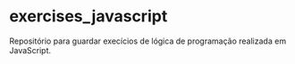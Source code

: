 # exercises_javascript
Repositório para guardar execícios de lógica de programação realizada em JavaScript.
